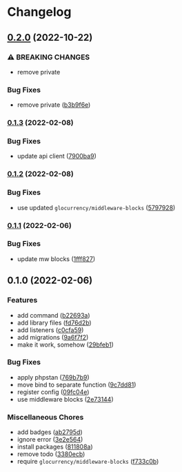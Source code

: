 # Changelog

## [0.2.0](https://www.github.com/glocurrency/globus-bank-service/compare/v0.1.3...v0.2.0) (2022-10-22)


### ⚠ BREAKING CHANGES

* remove private

### Bug Fixes

* remove private ([b3b9f6e](https://www.github.com/glocurrency/globus-bank-service/commit/b3b9f6e53a318f5b352758d8568f588440d6a3cb))

### [0.1.3](https://www.github.com/glocurrency/globus-bank-service/compare/v0.1.2...v0.1.3) (2022-02-08)


### Bug Fixes

* update api client ([7900ba9](https://www.github.com/glocurrency/globus-bank-service/commit/7900ba9f82b6363fdf725d04efe7863d23203ff5))

### [0.1.2](https://www.github.com/glocurrency/globus-bank-service/compare/v0.1.1...v0.1.2) (2022-02-08)


### Bug Fixes

* use updated `glocurrency/middleware-blocks` ([5797928](https://www.github.com/glocurrency/globus-bank-service/commit/5797928b682b18cfd19fecdf36b3e36a4a93de82))

### [0.1.1](https://www.github.com/glocurrency/globus-bank-service/compare/v0.1.0...v0.1.1) (2022-02-06)


### Bug Fixes

* update mw blocks ([1fff827](https://www.github.com/glocurrency/globus-bank-service/commit/1fff82746ed6c27e4cf00d1edca784cd7b59c338))

## 0.1.0 (2022-02-06)


### Features

* add command ([b22693a](https://www.github.com/glocurrency/globus-bank-service/commit/b22693a0562475124fd6bf4a8d6828645fe2ee1a))
* add library files ([fd76d2b](https://www.github.com/glocurrency/globus-bank-service/commit/fd76d2b80695eb61212aebc0e7692ee5dc17878e))
* add listeners ([c0cfa59](https://www.github.com/glocurrency/globus-bank-service/commit/c0cfa596ff70f1a0ace97bc4fa87546ae01094eb))
* add migrations ([9a6f7f2](https://www.github.com/glocurrency/globus-bank-service/commit/9a6f7f2ac22c1539ff7f812a16ac3537626efd1f))
* make it work, somehow ([29bfeb1](https://www.github.com/glocurrency/globus-bank-service/commit/29bfeb10d716ee5fee42ab16ccba2d47a4a40caf))


### Bug Fixes

* apply phpstan ([769b7b9](https://www.github.com/glocurrency/globus-bank-service/commit/769b7b997cc79e55130ea2f2a6491dbe20886222))
* move bind to separate function ([9c7dd81](https://www.github.com/glocurrency/globus-bank-service/commit/9c7dd814f0cb3b93f5fc40132805c7bb2a5dc528))
* register config ([09fc04e](https://www.github.com/glocurrency/globus-bank-service/commit/09fc04ef149a1ab5c0cb7141beb6496c3b937b4e))
* use middleware blocks ([2e73144](https://www.github.com/glocurrency/globus-bank-service/commit/2e73144bafb7455f3a8f9978c160893cc423ecc1))


### Miscellaneous Chores

* add badges ([ab2795d](https://www.github.com/glocurrency/globus-bank-service/commit/ab2795d64d80f50cdfae35fe4a062aeb1fd4bb19))
* ignore error ([3e2e564](https://www.github.com/glocurrency/globus-bank-service/commit/3e2e564d7a7b33cefe6e39ecda23112e4bd22402))
* install packages ([811808a](https://www.github.com/glocurrency/globus-bank-service/commit/811808a6cc2d4a2c4e51643f8bb4001919bf90ed))
* remove todo ([3380ecb](https://www.github.com/glocurrency/globus-bank-service/commit/3380ecbcb6f5e15b3808b71640333d660ee93d0e))
* require `glocurrency/middleware-blocks` ([f733c0b](https://www.github.com/glocurrency/globus-bank-service/commit/f733c0b5b962dab1f314f40e0d5da321e8285a73))
